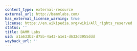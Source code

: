 ```yaml
---
content_type: external-resource
external_url: http://bammlabs.com/
has_external_license_warning: true
license: https://en.wikipedia.org/wiki/All_rights_reserved
status: ''
title: BAMM Labs
uid: a1a633b2-d75b-4a43-a1e1-d632d3955ddd
wayback_url: ''
---
```

